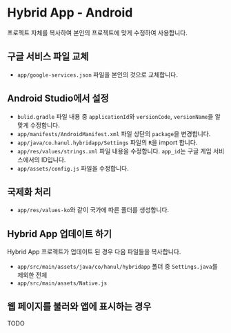 # Hybrid App - Android
프로젝트 자체를 복사하여 본인의 프로젝트에 맞게 수정하여 사용합니다.

## 구글 서비스 파일 교체
* `app/google-services.json` 파일을 본인의 것으로 교체합니다.

## Android Studio에서 설정
* `bulid.gradle` 파일 내용 중 `applicationId`와 `versionCode`, `versionName`을 알맞게 수정합니다.
* `app/manifests/AndroidManifest.xml` 파일 상단의 `package`을 변경합니다.
* `app/java/co.hanul.hybridapp/Settings` 파일의 `R`을 import 합니다.
* `app/res/values/strings.xml` 파일 내용을 수정합니다. `app_id`는 구글 게임 서비스에서의 ID입니다.
* `app/assets/config.js` 파일을 수정합니다.

## 국제화 처리
* `app/res/values-ko`와 같이 국가에 따른 폴더를 생성합니다.

## Hybrid App 업데이트 하기
Hybrid App 프로젝트가 업데이트 된 경우 다음 파일들을 복사합니다.
* `app/src/main/assets/java/co/hanul/hybridapp` 폴더 중 `Settings.java`를 제외한 전체
* `app/src/main/assets/Native.js`

## 웹 페이지를 불러와 앱에 표시하는 경우
TODO